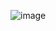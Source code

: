 ![image](https://cloud.githubusercontent.com/assets/13296184/23574920/beb3c640-0052-11e7-9516-288e8aecea84.png)
